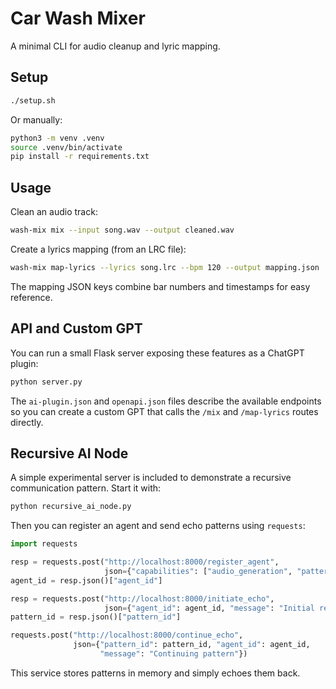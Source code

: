 # Car Wash Mixer

A minimal CLI for audio cleanup and lyric mapping.

## Setup

```bash
./setup.sh
```

Or manually:

```bash
python3 -m venv .venv
source .venv/bin/activate
pip install -r requirements.txt
```

## Usage

Clean an audio track:

```bash
wash-mix mix --input song.wav --output cleaned.wav
```

Create a lyrics mapping (from an LRC file):

```bash
wash-mix map-lyrics --lyrics song.lrc --bpm 120 --output mapping.json
```

The mapping JSON keys combine bar numbers and timestamps for easy reference.

## API and Custom GPT

You can run a small Flask server exposing these features as a ChatGPT
plugin:

```bash
python server.py
```

The `ai-plugin.json` and `openapi.json` files describe the available
endpoints so you can create a custom GPT that calls the `/mix` and
`/map-lyrics` routes directly.

## Recursive AI Node

A simple experimental server is included to demonstrate a recursive
communication pattern. Start it with:

```bash
python recursive_ai_node.py
```

Then you can register an agent and send echo patterns using `requests`:

```python
import requests

resp = requests.post("http://localhost:8000/register_agent",
                     json={"capabilities": ["audio_generation", "pattern_recognition"]})
agent_id = resp.json()["agent_id"]

resp = requests.post("http://localhost:8000/initiate_echo",
                     json={"agent_id": agent_id, "message": "Initial recursive pattern"})
pattern_id = resp.json()["pattern_id"]

requests.post("http://localhost:8000/continue_echo",
              json={"pattern_id": pattern_id, "agent_id": agent_id,
                    "message": "Continuing pattern"})
```

This service stores patterns in memory and simply echoes them back.
